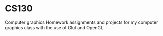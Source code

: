 # CS130
Computer graphics
Homework assignments and projects for my computer graphics class with the use of Glut and OpenGL.
